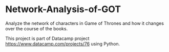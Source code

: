 # Network-Analysis-of-GOT
Analyze the network of characters in Game of Thrones and how it changes over the course of the books. 

This project is part of Datacamp project https://www.datacamp.com/projects/76 using Python.
